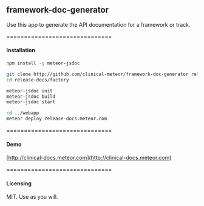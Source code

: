 ## framework-doc-generator

Use this app to generate the API documentation for a framework or track.  


==============================
#### Installation

````bash
npm install -g meteor-jsdoc

git clone http://github.com/clinical-meteor/framework-doc-generator release-docs
cd release-docs/factory

meteor-jsdoc init
meteor-jsdoc build
meteor-jsdoc start

cd ../webapp
meteor deploy release-docs.meteor.com

````

==============================
#### Demo

[http://clinical-docs.meteor.com](http://clinical-docs.meteor.com)


==============================
#### Licensing

MIT.  Use as you will.  
